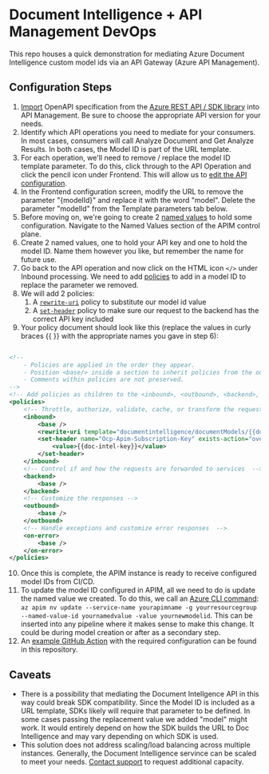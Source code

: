 # Document Intelligence + API Management DevOps

This repo houses a quick demonstration for mediating Azure Document Intelligence custom model ids via an API Gateway (Azure API Management).

## Configuration Steps

1. [Import](https://learn.microsoft.com/en-us/azure/api-management/import-api-from-oas?tabs=portal) OpenAPI specification from the [Azure REST API / SDK library](https://azure.github.io/azure-sdk/releases/latest/all/specs.html) into API Management.  Be sure to choose the appropriate API version for your needs.
2. Identify which API operations you need to mediate for your consumers.  In most cases, consumers will call Analyze Document and Get Analyze Results.  In both cases, the Model ID is part of the URL template.
3. For each operation, we'll need to remove / replace the model ID template parameter.  To do this, click through to the API Operation and click the pencil icon under Frontend.  This will allow us to [edit the API configuration](https://learn.microsoft.com/en-us/azure/api-management/edit-api).
4. In the Frontend configuration screen, modify the URL to remove the parameter "{modelId}" and replace it with the word "model".  Delete the parameter "modelId" from the Template parameters tab below.
5. Before moving on, we're going to create 2 [named values](https://learn.microsoft.com/en-us/azure/api-management/api-management-howto-properties?tabs=azure-portal) to hold some configuration.  Navigate to the Named Values section of the APIM control plane.
6. Create 2 named values, one to hold your API key and one to hold the model ID.  Name them however you like, but remember the name for future use.
7. Go back to the API operation and now click on the HTML icon ```</>``` under Inbound processing.  We need to add [policies](https://learn.microsoft.com/en-us/azure/api-management/api-management-howto-policies) to add in a model ID to replace the parameter we removed.
8. We will add 2 policies:
    1. A [```rewrite-uri```](https://learn.microsoft.com/en-us/azure/api-management/rewrite-uri-policy) policy to substitute our model id value
    2. A [```set-header```](https://learn.microsoft.com/en-us/azure/api-management/set-header-policy) policy to make sure our request to the backend has the correct API key included
9.  Your policy document should look like this (replace the values in curly braces {{ }} with the appropriate names you gave in step 6):

```xml

<!--
    - Policies are applied in the order they appear.
    - Position <base/> inside a section to inherit policies from the outer scope.
    - Comments within policies are not preserved.
-->
<!-- Add policies as children to the <inbound>, <outbound>, <backend>, and <on-error> elements -->
<policies>
    <!-- Throttle, authorize, validate, cache, or transform the requests -->
    <inbound>
        <base />
        <rewrite-uri template="documentintelligence/documentModels/{{doc-intel-model-id}}:analyze" copy-unmatched-params="true" />
        <set-header name="Ocp-Apim-Subscription-Key" exists-action="override">
            <value>{{doc-intel-key}}</value>
        </set-header>
    </inbound>
    <!-- Control if and how the requests are forwarded to services  -->
    <backend>
        <base />
    </backend>
    <!-- Customize the responses -->
    <outbound>
        <base />
    </outbound>
    <!-- Handle exceptions and customize error responses  -->
    <on-error>
        <base />
    </on-error>
</policies>

```
10. Once this is complete, the APIM instance is ready to receive configured model IDs from CI/CD.
11. To update the model ID configured in APIM, all we need to do is update the named value we created.  To do this, we call an [Azure CLI command](https://learn.microsoft.com/en-us/cli/azure/apim/nv?view=azure-cli-latest): ```az apim nv update --service-name yourapimname -g yourresourcegroup --named-value-id yournamedvalue -value yournewmodelid```.  This can be inserted into any pipeline where it makes sense to make this change.  It could be during model creation or after as a secondary step.
12. An [example GitHub Action](https://github.com/mitulashah/demo-doc-intel-devops/blob/main/.github/workflows/update.yml) with the required configuration can be found in this repository.

## Caveats
- There is a possibility that mediating the Document Intellgence API in this way could break SDK compatibility.  Since the Model ID is included as a URL template, SDKs likely will require that parameter to be defined.  In some cases passing the replacement value we added "model" might work.  It would entirely depend on how the SDK builds the URL to Doc Intelligence and may vary depending on which SDK is used.
- This solution does not address scaling/load balancing across multiple instances.  Generally, the Document Intelligence servince can be scaled to meet your needs.  [Contact support](https://learn.microsoft.com/en-us/azure/ai-services/document-intelligence/service-limits?view=doc-intel-4.0.0#increasing-transactions-per-second-request-limit) to request additional capacity.
